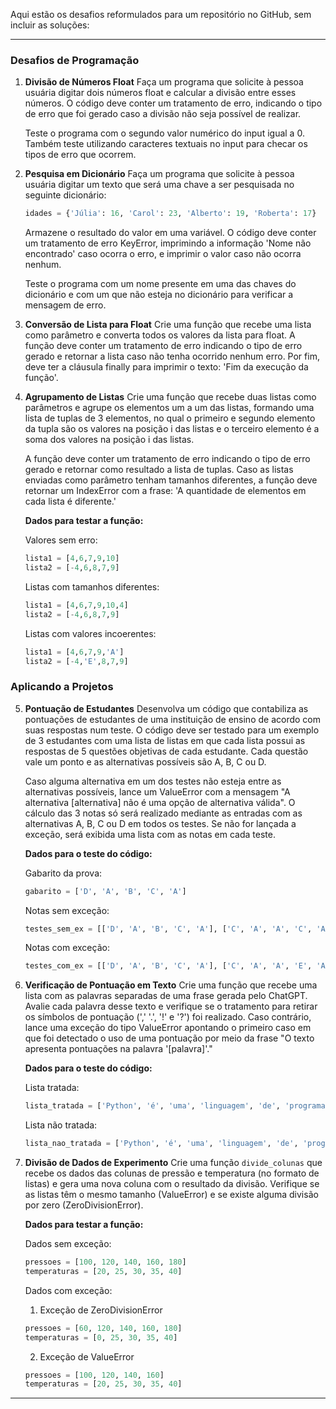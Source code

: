 Aqui estão os desafios reformulados para um repositório no GitHub, sem incluir as soluções:

---

### Desafios de Programação

1. **Divisão de Números Float**
   Faça um programa que solicite à pessoa usuária digitar dois números float e calcular a divisão entre esses números. O código deve conter um tratamento de erro, indicando o tipo de erro que foi gerado caso a divisão não seja possível de realizar.

   Teste o programa com o segundo valor numérico do input igual a 0. Também teste utilizando caracteres textuais no input para checar os tipos de erro que ocorrem.

2. **Pesquisa em Dicionário**
   Faça um programa que solicite à pessoa usuária digitar um texto que será uma chave a ser pesquisada no seguinte dicionário:

   ```python
   idades = {'Júlia': 16, 'Carol': 23, 'Alberto': 19, 'Roberta': 17}
   ```

   Armazene o resultado do valor em uma variável. O código deve conter um tratamento de erro KeyError, imprimindo a informação 'Nome não encontrado' caso ocorra o erro, e imprimir o valor caso não ocorra nenhum.

   Teste o programa com um nome presente em uma das chaves do dicionário e com um que não esteja no dicionário para verificar a mensagem de erro.

3. **Conversão de Lista para Float**
   Crie uma função que recebe uma lista como parâmetro e converta todos os valores da lista para float. A função deve conter um tratamento de erro indicando o tipo de erro gerado e retornar a lista caso não tenha ocorrido nenhum erro. Por fim, deve ter a cláusula finally para imprimir o texto: 'Fim da execução da função'.

4. **Agrupamento de Listas**
   Crie uma função que recebe duas listas como parâmetros e agrupe os elementos um a um das listas, formando uma lista de tuplas de 3 elementos, no qual o primeiro e segundo elemento da tupla são os valores na posição i das listas e o terceiro elemento é a soma dos valores na posição i das listas.

   A função deve conter um tratamento de erro indicando o tipo de erro gerado e retornar como resultado a lista de tuplas. Caso as listas enviadas como parâmetro tenham tamanhos diferentes, a função deve retornar um IndexError com a frase: 'A quantidade de elementos em cada lista é diferente.'

   **Dados para testar a função:**

   Valores sem erro:
   ```python
   lista1 = [4,6,7,9,10]
   lista2 = [-4,6,8,7,9]
   ```

   Listas com tamanhos diferentes:
   ```python
   lista1 = [4,6,7,9,10,4]
   lista2 = [-4,6,8,7,9]
   ```

   Listas com valores incoerentes:
   ```python
   lista1 = [4,6,7,9,'A']
   lista2 = [-4,'E',8,7,9]
   ```

### Aplicando a Projetos

5. **Pontuação de Estudantes**
   Desenvolva um código que contabiliza as pontuações de estudantes de uma instituição de ensino de acordo com suas respostas num teste. O código deve ser testado para um exemplo de 3 estudantes com uma lista de listas em que cada lista possui as respostas de 5 questões objetivas de cada estudante. Cada questão vale um ponto e as alternativas possíveis são A, B, C ou D.

   Caso alguma alternativa em um dos testes não esteja entre as alternativas possíveis, lance um ValueError com a mensagem "A alternativa [alternativa] não é uma opção de alternativa válida". O cálculo das 3 notas só será realizado mediante as entradas com as alternativas A, B, C ou D em todos os testes. Se não for lançada a exceção, será exibida uma lista com as notas em cada teste.

   **Dados para o teste do código:**

   Gabarito da prova:
   ```python
   gabarito = ['D', 'A', 'B', 'C', 'A']
   ```

   Notas sem exceção:
   ```python
   testes_sem_ex = [['D', 'A', 'B', 'C', 'A'], ['C', 'A', 'A', 'C', 'A'], ['D', 'B', 'A', 'C', 'A']]
   ```

   Notas com exceção:
   ```python
   testes_com_ex = [['D', 'A', 'B', 'C', 'A'], ['C', 'A', 'A', 'E', 'A'], ['D', 'B', 'A', 'C', 'A']]
   ```

6. **Verificação de Pontuação em Texto**
   Crie uma função que recebe uma lista com as palavras separadas de uma frase gerada pelo ChatGPT. Avalie cada palavra desse texto e verifique se o tratamento para retirar os símbolos de pontuação (',' '.', '!' e '?') foi realizado. Caso contrário, lance uma exceção do tipo ValueError apontando o primeiro caso em que foi detectado o uso de uma pontuação por meio da frase "O texto apresenta pontuações na palavra '[palavra]'."

   **Dados para o teste do código:**

   Lista tratada:
   ```python
   lista_tratada = ['Python', 'é', 'uma', 'linguagem', 'de', 'programação', 'poderosa', 'versátil', 'e', 'fácil', 'de', 'aprender', 'utilizada', 'em', 'diversos', 'campos', 'desde', 'análise', 'de', 'dados', 'até', 'inteligência', 'artificial']
   ```

   Lista não tratada:
   ```python
   lista_nao_tratada = ['Python', 'é', 'uma', 'linguagem', 'de', 'programação', 'poderosa,', 'versátil', 'e', 'fácil,', 'de', 'aprender', 'utilizada', 'em', 'diversos', 'campos,', 'desde', 'análise', 'de', 'dados', 'até', 'inteligência', 'artificial!']
   ```

7. **Divisão de Dados de Experimento**
   Crie uma função `divide_colunas` que recebe os dados das colunas de pressão e temperatura (no formato de listas) e gera uma nova coluna com o resultado da divisão. Verifique se as listas têm o mesmo tamanho (ValueError) e se existe alguma divisão por zero (ZeroDivisionError).

   **Dados para testar a função:**

   Dados sem exceção:
   ```python
   pressoes = [100, 120, 140, 160, 180]
   temperaturas = [20, 25, 30, 35, 40]
   ```

   Dados com exceção:

   1) Exceção de ZeroDivisionError
   ```python
   pressoes = [60, 120, 140, 160, 180]
   temperaturas = [0, 25, 30, 35, 40]
   ```

   2) Exceção de ValueError
   ```python
   pressoes = [100, 120, 140, 160]
   temperaturas = [20, 25, 30, 35, 40]
   ```

---